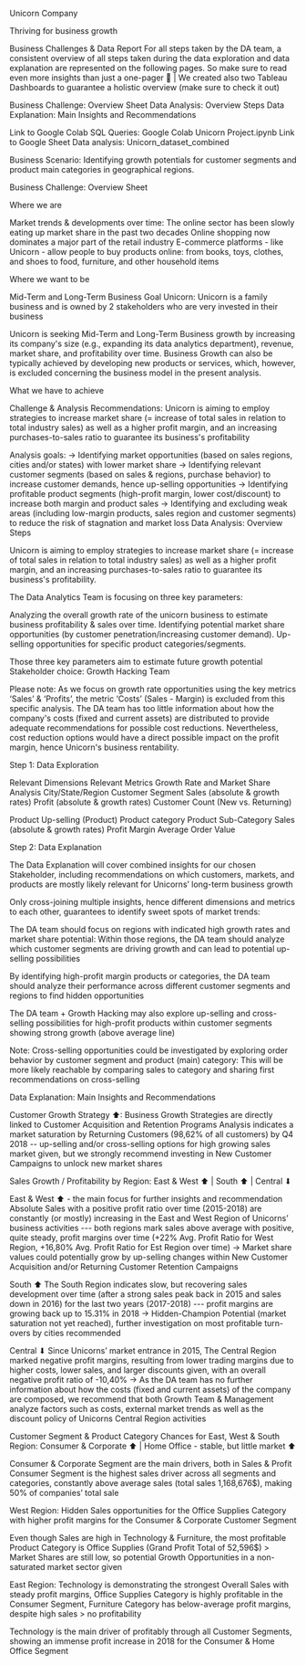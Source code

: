 Unicorn Company

Thriving for business growth

Business Challenges & Data Report
For all steps taken by the DA team, a consistent overview of all steps taken during the data exploration and data explanation are represented on the following pages.
So make sure to read even more insights than just a one-pager 🦄 | We created also two Tableau Dashboards to guarantee a holistic overview (make sure to check it out)


Business Challenge: Overview Sheet
Data Analysis: Overview Steps
Data Explanation: Main Insights and Recommendations

Link to Google Colab SQL Queries: Google Colab Unicorn Project.ipynb
Link to Google Sheet Data analysis: Unicorn_dataset_combined

Business Scenario:
 Identifying growth potentials for customer segments and product main categories in geographical regions.


Business Challenge: Overview Sheet

Where we are

Market trends & developments over time: 
The online sector has been slowly eating up market share in the past two decades
Online shopping now dominates a major part of the retail industry
E-commerce platforms - like Unicorn -  allow people to buy products online: from books, toys, clothes, and shoes to food, furniture, and other household items

Where we want to be

Mid-Term and Long-Term Business Goal Unicorn: 
Unicorn is a family business and is owned by 2 stakeholders who are very invested in their business

Unicorn is seeking Mid-Term and Long-Term Business growth by increasing its company's size (e.g., expanding its data analytics department), revenue, market share, and profitability over time. Business Growth can also be typically achieved by developing new products or services, which, however, is excluded concerning the business model in the present analysis.

What we have to achieve

Challenge & Analysis Recommendations:
Unicorn is aiming to employ strategies to increase market share (= increase of total sales in relation to total industry sales) as well as a higher profit margin, and an increasing purchases-to-sales ratio to guarantee its business's profitability

Analysis goals: 
→ Identifying market opportunities (based on sales regions, cities and/or states) with lower market share 
→ Identifying relevant customer segments (based on sales & regions, purchase behavior) to increase customer demands, hence up-selling opportunities
→ Identifying profitable product segments (high-profit margin, lower cost/discount) to increase both margin and product sales 
→  Identifying and excluding weak areas (including low-margin products, sales region and customer segments) to reduce the risk of stagnation and market loss
Data Analysis: Overview Steps

Unicorn is aiming to employ strategies to increase market share (= increase of total sales in relation to total industry sales) as well as a higher profit margin, and an increasing purchases-to-sales ratio to guarantee its business's profitability.

The Data Analytics Team is focusing on three key parameters:

Analyzing the overall growth rate of the unicorn business to estimate business profitability & sales over time. 
Identifying potential market share opportunities (by customer penetration/increasing customer demand).
Up-selling opportunities for specific product categories/segments.

Those three key parameters aim to estimate future growth potential 
Stakeholder choice: Growth Hacking Team 

Please note: As we focus on growth rate opportunities using the key metrics ‘Sales’ & ‘Profits’, the metric ‘Costs’ (Sales - Margin) is excluded from this specific analysis. 
The DA team has too little information about how the company's costs (fixed and current assets) are distributed to provide adequate recommendations for possible cost reductions. Nevertheless, cost reduction options would have a direct possible impact on the profit margin, hence Unicorn's business rentability. 

Step 1: Data Exploration

Relevant Dimensions
Relevant Metrics
Growth Rate and Market Share Analysis
City/State/Region
Customer Segment
Sales (absolute & growth rates)
Profit  (absolute & growth rates)
Customer Count (New vs. Returning) 

Product Up-selling
(Product)
Product category
Product Sub-Category
Sales  (absolute & growth rates)
Profit Margin
Average Order Value


Step 2: Data Explanation

The Data Explanation will cover combined insights for our chosen Stakeholder, including recommendations on which customers, markets, and products are mostly likely relevant for Unicorns’ long-term business growth 

Only cross-joining multiple insights, hence different dimensions and metrics to each other, guarantees to identify sweet spots of market trends:

The DA team should focus on regions with indicated high growth rates and market share potential: Within those regions, the DA team should analyze which customer segments are driving growth and can lead to potential up-selling possibilities 


By identifying high-profit margin products or categories, the DA team should analyze their performance across different customer segments and regions to find hidden opportunities 

The DA team + Growth Hacking may also explore up-selling and cross-selling possibilities for high-profit products within customer segments showing strong growth (above average line) 

Note: Cross-selling opportunities could be investigated by exploring order behavior by customer segment and product (main) category: This will be more likely reachable by comparing sales to category and sharing first recommendations on cross-selling 

Data Explanation: Main Insights and Recommendations

Customer Growth Strategy ⬆:
Business Growth Strategies are directly linked to Customer Acquisition and Retention Programs
Analysis indicates a market saturation by Returning Customers (98,62% of all customers) by Q4 2018 -- up-selling and/or cross-selling options for high growing sales market given, but we strongly recommend investing in New Customer Campaigns to unlock new market shares

Sales Growth / Profitability by Region: 
East & West ⬆ | South ⬆ | Central ⬇

 East & West ⬆  - the  main focus for further insights and recommendation
Absolute Sales with a positive profit ratio over time (2015-2018) are constantly (or mostly) increasing in the East and West Region of Unicorns’ business activities --- both regions mark sales above average with positive, quite steady, profit margins over time (+22% Avg. Profit Ratio for West Region, +16,80% Avg. Profit Ratio for Est Region over time)
→ Market share values could potentially grow by up-selling changes within New Customer Acquisition and/or Returning Customer Retention Campaigns

South ⬆
The South Region indicates slow, but recovering sales development over time (after a strong sales peak back in 2015 and sales down in 2016) for the last two years (2017-2018) --- profit margins are growing back up to 15.31% in 2018
→ Hidden-Champion Potential (market saturation not yet reached), further investigation on most profitable turn-overs by cities recommended

Central ⬇ 
Since Unicorns’ market entrance in 2015, The Central Region marked negative profit margins, resulting from lower trading margins due to higher costs, lower sales, and larger discounts given, with an overall negative profit ratio of -10,40%
→ As the DA team has no further information about how the costs (fixed and current assets) of the company are composed, we recommend that both Growth Team & Management analyze factors such as costs, external market trends as well as the discount policy of Unicorns Central Region activities


Customer Segment & Product Category Chances for East, West & South Region:
Consumer & Corporate ⬆ | Home Office - stable, but little market ⬆

Consumer & Corporate Segment are the main drivers, both in Sales & Profit 
Consumer Segment is the highest sales driver across all segments and categories, constantly above average sales (total sales 1,168,676$), making 50% of companies’ total sale

West Region:  Hidden Sales opportunities for the Office Supplies Category with higher profit margins for the Consumer & Corporate Customer Segment

Even though Sales are high in Technology & Furniture, the most profitable Product Category is Office Supplies (Grand Profit Total of 52,596$) > Market Shares are still low, so potential Growth Opportunities in a non-saturated market sector given  

East Region: Technology is demonstrating the strongest Overall Sales with steady profit margins, Office Supplies Category is highly profitable in the Consumer Segment, Furniture Category has below-average profit margins, despite high sales > no profitability

Technology is the main driver of profitably through all Customer Segments, showing an immense profit increase in 2018 for the Consumer & Home Office Segment
